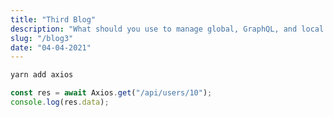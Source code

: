```yaml
---
title: "Third Blog"
description: "What should you use to manage global, GraphQL, and local state in React.js?"
slug: "/blog3"
date: "04-04-2021"
---
```


```bash
yarn add axios
```

```js
const res = await Axios.get("/api/users/10");
console.log(res.data);
```
